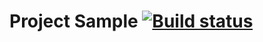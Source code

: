 # Project Sample [![Build status](https://ci.appveyor.com/api/projects/status/8dp68ydxquajm47j?svg=true)](https://ci.appveyor.com/project/samkovna/homeworkauto-5-1)